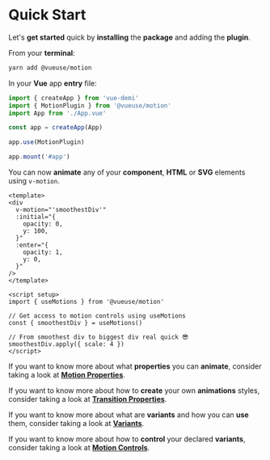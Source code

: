 # Quick Start

Let's **get started** quick by **installing** the **package** and adding the **plugin**.

From your **terminal**:

```bash
yarn add @vueuse/motion
```

In your **Vue** app **entry** file:

```javascript
import { createApp } from 'vue-demi'
import { MotionPlugin } from '@vueuse/motion'
import App from './App.vue'

const app = createApp(App)

app.use(MotionPlugin)

app.mount('#app')
```

You can now **animate** any of your **component**, **HTML** or **SVG** elements using `v-motion`.

```vue
<template>
<div
  v-motion="'smoothestDiv'"
  :initial="{
    opacity: 0,
    y: 100,
  }"
  :enter="{
    opacity: 1,
    y: 0,
  }"
/>
</template>

<script setup>
import { useMotions } from '@vueuse/motion'

// Get access to motion controls using useMotions
const { smoothestDiv } = useMotions()

// From smoothest div to biggest div real quick 😎
smoothestDiv.apply({ scale: 4 })
</script>
```

If you want to know more about what **properties** you can **animate**, consider taking a look at [**Motion Properties**](/motion-properties).

If you want to know more about how to **create** your own **animations** styles, consider taking a look at [**Transition Properties**](/transition-properties).

If you want to know more about what are **variants** and how you can **use** them, consider taking a look at [**Variants**](/variants).

If you want to know more about how to **control** your declared **variants**, consider taking a look at [**Motion Controls**](/motion-controls).
